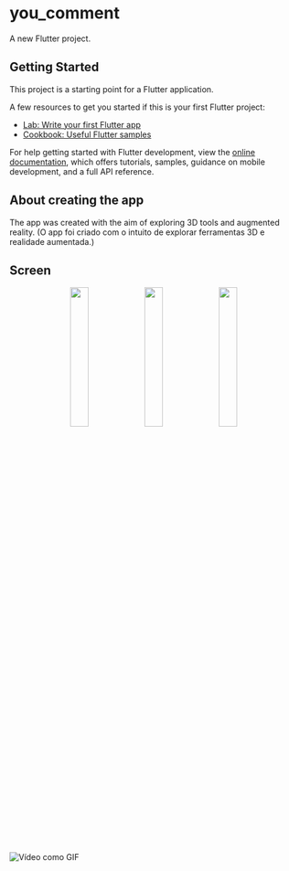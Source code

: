 # you_comment

A new Flutter project.

## Getting Started

This project is a starting point for a Flutter application.

A few resources to get you started if this is your first Flutter project:

- [Lab: Write your first Flutter app](https://docs.flutter.dev/get-started/codelab)
- [Cookbook: Useful Flutter samples](https://docs.flutter.dev/cookbook)

For help getting started with Flutter development, view the
[online documentation](https://docs.flutter.dev/), which offers tutorials,
samples, guidance on mobile development, and a full API reference.

## About creating the app

The app was created with the aim of exploring 3D tools and augmented reality. (O app foi criado com o intuito de explorar ferramentas 3D e realidade aumentada.)

## Screen

<p align="center">
  <img src="https://i.imgur.com/JdBb0sx.jpg" width="25%">
  <img src="https://i.imgur.com/eREsVyS.jpg" width="25%">
  <img src="https://i.imgur.com/zedmFTC.jpg" width="25%">
</p>

![Vídeo como GIF](https://i.imgur.com/lYKiM7Q.gif)

  
